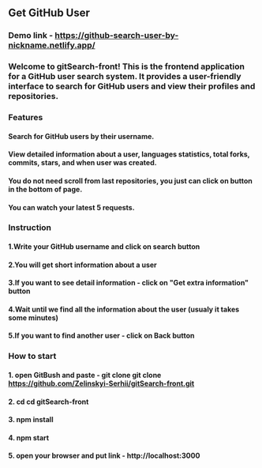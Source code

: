 
## Get GitHub User
### Demo link - https://github-search-user-by-nickname.netlify.app/

### Welcome to gitSearch-front! This is the frontend application for a GitHub user search system. It provides a user-friendly interface to search for GitHub users and view their profiles and repositories.

### Features
#### Search for GitHub users by their username.
#### View detailed information about a user, languages statistics, total forks, commits, stars, and when user was created.
#### You do not need scroll from last repositories, you just can click on button in the bottom of page.
#### You can watch your latest 5 requests.


### Instruction

#### 1.Write your GitHub username and click on search button
#### 2.You will get short information about a user
#### 3.If you want to see detail information - click on "Get extra information" button
#### 4.Wait until we find all the information about the user (usualy it takes some minutes)
#### 5.If you want to find another user - click on Back button


### How to start

#### 1. open GitBush and paste - git clone git clone https://github.com/Zelinskyi-Serhii/gitSearch-front.git
#### 2. cd cd gitSearch-front
#### 3. npm install
#### 4. npm start
#### 5. open your browser and put link - http://localhost:3000
